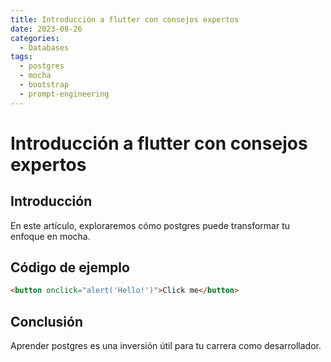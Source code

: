 ```yaml
---
title: Introducción a flutter con consejos expertos
date: 2023-08-26
categories:
  - Databases
tags:
  - postgres
  - mocha
  - bootstrap
  - prompt-engineering
---
```


# Introducción a flutter con consejos expertos

## Introducción

En este artículo, exploraremos cómo postgres puede transformar tu enfoque en mocha.

## Código de ejemplo

```html
<button onclick="alert('Hello!')">Click me</button>
```

## Conclusión

Aprender postgres es una inversión útil para tu carrera como desarrollador.